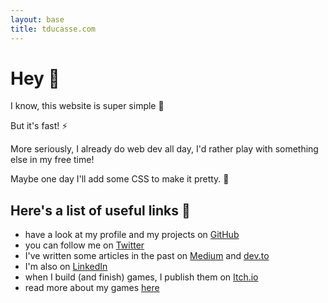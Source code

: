 ```yaml
---
layout: base
title: tducasse.com
---
```


# Hey 👋

I know, this website is super simple 🙈

But it's fast! ⚡️

More seriously, I already do web dev all day, I'd rather play with something else in my free time!

Maybe one day I'll add some CSS to make it pretty. 💄

## Here's a list of useful links 🔗

- have a look at my profile and my projects on [GitHub](https://github.com/tducasse)
- you can follow me on [Twitter](https://twitter.com/tducasse)
- I've written some articles in the past on [Medium](https://medium.com/@thibaud.ducasse) and [dev.to](https://dev.to/tducasse/)
- I'm also on [LinkedIn](https://linkedin.com/in/tducasse)
- when I build (and finish) games, I publish them on [Itch.io](https://tducasse.itch.io)
- read more about my games [here](./posts/games)

